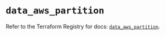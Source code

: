 # `data_aws_partition`

Refer to the Terraform Registry for docs: [`data_aws_partition`](https://registry.terraform.io/providers/hashicorp/aws/6.4.0/docs/data-sources/partition).
